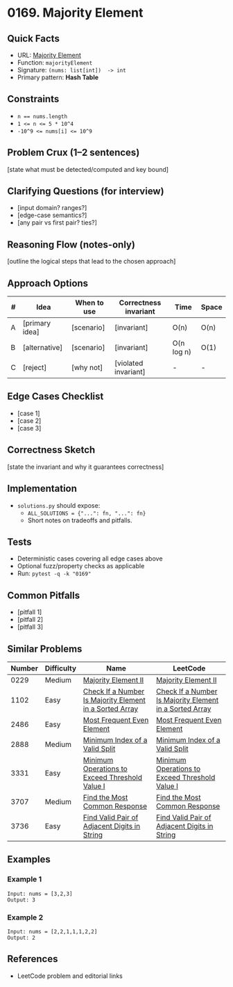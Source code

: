 # 0169. Majority Element

## Quick Facts

- URL: [Majority Element](https://leetcode.com/problems/majority-element/)
- Function: `majorityElement`
- Signature: `(nums: list[int])  -> int`
- Primary pattern: **Hash Table**

## Constraints

- `n == nums.length`
- `1 <= n <= 5 * 10^4`
- `-10^9 <= nums[i] <= 10^9`

## Problem Crux (1–2 sentences)

[state what must be detected/computed and key bound]

## Clarifying Questions (for interview)

- [input domain? ranges?]
- [edge-case semantics?]
- [any pair vs first pair? ties?]

## Reasoning Flow (notes-only)

[outline the logical steps that lead to the chosen approach]

## Approach Options

| # | Idea | When to use | Correctness invariant | Time | Space |
|---|------|-------------|-----------------------|------|-------|
| A | [primary idea] | [scenario] | [invariant] | O(n) | O(n) |
| B | [alternative] | [scenario] | [invariant] | O(n log n) | O(1) |
| C | [reject] | [why not] | [violated invariant] | - | - |

## Edge Cases Checklist

- [case 1]
- [case 2]
- [case 3]

## Correctness Sketch

[state the invariant and why it guarantees correctness]

## Implementation

- `solutions.py` should expose:
  - `ALL_SOLUTIONS = {"...": fn, "...": fn}`
  - Short notes on tradeoffs and pitfalls.

## Tests

- Deterministic cases covering all edge cases above
- Optional fuzz/property checks as applicable
- Run: `pytest -q -k "0169"`

## Common Pitfalls

- [pitfall 1]
- [pitfall 2]
- [pitfall 3]

## Similar Problems

| Number | Difficulty | Name | LeetCode |
|---|---|---|---|
| 0229 | Medium | [Majority Element II](../0229-majority-element-ii/readme.md) | [Majority Element II](https://leetcode.com/problems/majority-element-ii/) |
| 1102 | Easy | [Check If a Number Is Majority Element in a Sorted Array](../1102-check-if-a-number-is-majority-element-in-a-sorted-array/readme.md) | [Check If a Number Is Majority Element in a Sorted Array](https://leetcode.com/problems/check-if-a-number-is-majority-element-in-a-sorted-array/) |
| 2486 | Easy | [Most Frequent Even Element](../2486-most-frequent-even-element/readme.md) | [Most Frequent Even Element](https://leetcode.com/problems/most-frequent-even-element/) |
| 2888 | Medium | [Minimum Index of a Valid Split](../2888-minimum-index-of-a-valid-split/readme.md) | [Minimum Index of a Valid Split](https://leetcode.com/problems/minimum-index-of-a-valid-split/) |
| 3331 | Easy | [Minimum Operations to Exceed Threshold Value I](../3331-minimum-operations-to-exceed-threshold-value-i/readme.md) | [Minimum Operations to Exceed Threshold Value I](https://leetcode.com/problems/minimum-operations-to-exceed-threshold-value-i/) |
| 3707 | Medium | [Find the Most Common Response](../3707-find-the-most-common-response/readme.md) | [Find the Most Common Response](https://leetcode.com/problems/find-the-most-common-response/) |
| 3736 | Easy | [Find Valid Pair of Adjacent Digits in String](../3736-find-valid-pair-of-adjacent-digits-in-string/readme.md) | [Find Valid Pair of Adjacent Digits in String](https://leetcode.com/problems/find-valid-pair-of-adjacent-digits-in-string/) |

## Examples

### Example 1

```text
Input: nums = [3,2,3]
Output: 3
```

### Example 2

```text
Input: nums = [2,2,1,1,1,2,2]
Output: 2
```

## References

- LeetCode problem and editorial links

